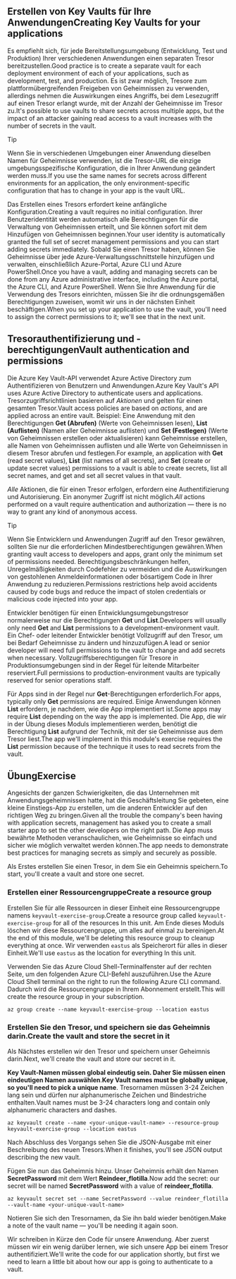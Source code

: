 ## <a name="creating-key-vaults-for-your-applications"></a><span data-ttu-id="e981a-101">Erstellen von Key Vaults für Ihre Anwendungen</span><span class="sxs-lookup"><span data-stu-id="e981a-101">Creating Key Vaults for your applications</span></span>

<span data-ttu-id="e981a-102">Es empfiehlt sich, für jede Bereitstellungsumgebung (Entwicklung, Test und Produktion) Ihrer verschiedenen Anwendungen einen separaten Tresor bereitzustellen.</span><span class="sxs-lookup"><span data-stu-id="e981a-102">Good practice is to create a separate vault for each deployment environment of each of your applications, such as development, test, and production.</span></span> <span data-ttu-id="e981a-103">Es ist zwar möglich, Tresore zum plattformübergreifenden Freigeben von Geheimnissen zu verwenden, allerdings nehmen die Auswirkungen eines Angriffs, bei dem Lesezugriff auf einen Tresor erlangt wurde, mit der Anzahl der Geheimnisse im Tresor zu.</span><span class="sxs-lookup"><span data-stu-id="e981a-103">It's possible to use vaults to share secrets across multiple apps, but the impact of an attacker gaining read access to a vault increases with the number of secrets in the vault.</span></span>

> [!TIP]
> <span data-ttu-id="e981a-104">Wenn Sie in verschiedenen Umgebungen einer Anwendung dieselben Namen für Geheimnisse verwenden, ist die Tresor-URL die einzige umgebungsspezifische Konfiguration, die in Ihrer Anwendung geändert werden muss.</span><span class="sxs-lookup"><span data-stu-id="e981a-104">If you use the same names for secrets across different environments for an application, the only environment-specific configuration that has to change in your app is the vault URL.</span></span>

<span data-ttu-id="e981a-105">Das Erstellen eines Tresors erfordert keine anfängliche Konfiguration.</span><span class="sxs-lookup"><span data-stu-id="e981a-105">Creating a vault requires no initial configuration.</span></span> <span data-ttu-id="e981a-106">Ihrer Benutzeridentität werden automatisch alle Berechtigungen für die Verwaltung von Geheimnissen erteilt, und Sie können sofort mit dem Hinzufügen von Geheimnissen beginnen.</span><span class="sxs-lookup"><span data-stu-id="e981a-106">Your user identity is automatically granted the full set of secret management permissions and you can start adding secrets immediately.</span></span> <span data-ttu-id="e981a-107">Sobald Sie einen Tresor haben, können Sie Geheimnisse über jede Azure-Verwaltungsschnittstelle hinzufügen und verwalten, einschließlich Azure-Portal, Azure CLI und Azure PowerShell.</span><span class="sxs-lookup"><span data-stu-id="e981a-107">Once you have a vault, adding and managing secrets can be done from any Azure administrative interface, including the Azure portal, the Azure CLI, and Azure PowerShell.</span></span> <span data-ttu-id="e981a-108">Wenn Sie Ihre Anwendung für die Verwendung des Tresors einrichten, müssen Sie ihr die ordnungsgemäßen Berechtigungen zuweisen, womit wir uns in der nächsten Einheit beschäftigen.</span><span class="sxs-lookup"><span data-stu-id="e981a-108">When you set up your application to use the vault, you'll need to assign the correct permissions to it; we'll see that in the next unit.</span></span>

## <a name="vault-authentication-and-permissions"></a><span data-ttu-id="e981a-109">Tresorauthentifizierung und -berechtigungen</span><span class="sxs-lookup"><span data-stu-id="e981a-109">Vault authentication and permissions</span></span>

<span data-ttu-id="e981a-110">Die Azure Key Vault-API verwendet Azure Active Directory zum Authentifizieren von Benutzern und Anwendungen.</span><span class="sxs-lookup"><span data-stu-id="e981a-110">Azure Key Vault's API uses Azure Active Directory to authenticate users and applications.</span></span> <span data-ttu-id="e981a-111">Tresorzugriffsrichtlinien basieren auf *Aktionen* und gelten für einen gesamten Tresor.</span><span class="sxs-lookup"><span data-stu-id="e981a-111">Vault access policies are based on *actions*, and are applied across an entire vault.</span></span> <span data-ttu-id="e981a-112">Beispiel: Eine Anwendung mit den Berechtigungen **Get (Abrufen)** (Werte von Geheimnissen lesen), **List (Auflisten)** (Namen aller Geheimnisse auflisten) und **Set (Festlegen)** (Werte von Geheimnissen erstellen oder aktualisieren) kann Geheimnisse erstellen, alle Namen von Geheimnissen auflisten und alle Werte von Geheimnissen in diesem Tresor abrufen und festlegen.</span><span class="sxs-lookup"><span data-stu-id="e981a-112">For example, an application with **Get** (read secret values), **List** (list names of all secrets), and **Set** (create or update secret values) permissions to a vault is able to create secrets, list all secret names, and get and set all secret values in that vault.</span></span>

<span data-ttu-id="e981a-113">*Alle* Aktionen, die für einen Tresor erfolgen, erfordern eine Authentifizierung und Autorisierung. Ein anonymer Zugriff ist nicht möglich.</span><span class="sxs-lookup"><span data-stu-id="e981a-113">*All* actions performed on a vault require authentication and authorization &mdash; there is no way to grant any kind of anonymous access.</span></span>

> [!TIP]
> <span data-ttu-id="e981a-114">Wenn Sie Entwicklern und Anwendungen Zugriff auf den Tresor gewähren, sollten Sie nur die erforderlichen Mindestberechtigungen gewähren.</span><span class="sxs-lookup"><span data-stu-id="e981a-114">When granting vault access to developers and apps, grant only the minimum set of permissions needed.</span></span> <span data-ttu-id="e981a-115">Berechtigungsbeschränkungen helfen, Unregelmäßigkeiten durch Codefehler zu vermeiden und die Auswirkungen von gestohlenen Anmeldeinformationen oder bösartigem Code in Ihrer Anwendung zu reduzieren.</span><span class="sxs-lookup"><span data-stu-id="e981a-115">Permissions restrictions help avoid accidents caused by code bugs and reduce the impact of stolen credentials or malicious code injected into your app.</span></span>

<span data-ttu-id="e981a-116">Entwickler benötigen für einen Entwicklungsumgebungstresor normalerweise nur die Berechtigungen **Get** und **List**.</span><span class="sxs-lookup"><span data-stu-id="e981a-116">Developers will usually only need **Get** and **List** permissions to a development-environment vault.</span></span> <span data-ttu-id="e981a-117">Ein Chef- oder leitender Entwickler benötigt Vollzugriff auf den Tresor, um bei Bedarf Geheimnisse zu ändern und hinzuzufügen.</span><span class="sxs-lookup"><span data-stu-id="e981a-117">A lead or senior developer will need full permissions to the vault to change and add secrets when necessary.</span></span> <span data-ttu-id="e981a-118">Vollzugriffsberechtigungen für Tresore in Produktionsumgebungen sind in der Regel für leitende Mitarbeiter reserviert.</span><span class="sxs-lookup"><span data-stu-id="e981a-118">Full permissions to production-environment vaults are typically reserved for senior operations staff.</span></span>

<span data-ttu-id="e981a-119">Für Apps sind in der Regel nur **Get**-Berechtigungen erforderlich.</span><span class="sxs-lookup"><span data-stu-id="e981a-119">For apps, typically only **Get** permissions are required.</span></span> <span data-ttu-id="e981a-120">Einige Anwendungen können **List** erfordern, je nachdem, wie die App implementiert ist.</span><span class="sxs-lookup"><span data-stu-id="e981a-120">Some apps may require **List** depending on the way the app is implemented.</span></span> <span data-ttu-id="e981a-121">Die App, die wir in der Übung dieses Moduls implementieren werden, benötigt die Berechtigung **List** aufgrund der Technik, mit der sie Geheimnisse aus dem Tresor liest.</span><span class="sxs-lookup"><span data-stu-id="e981a-121">The app we'll implement in this module's exercise requires the **List** permission because of the technique it uses to read secrets from the vault.</span></span>

## <a name="exercise"></a><span data-ttu-id="e981a-122">Übung</span><span class="sxs-lookup"><span data-stu-id="e981a-122">Exercise</span></span>

<span data-ttu-id="e981a-123">Angesichts der ganzen Schwierigkeiten, die das Unternehmen mit Anwendungsgeheimnissen hatte, hat die Geschäftsleitung Sie gebeten, eine kleine Einstiegs-App zu erstellen, um die anderen Entwickler auf den richtigen Weg zu bringen.</span><span class="sxs-lookup"><span data-stu-id="e981a-123">Given all the trouble the company's been having with application secrets, management has asked you to create a small starter app to set the other developers on the right path.</span></span> <span data-ttu-id="e981a-124">Die App muss bewährte Methoden veranschaulichen, wie Geheimnisse so einfach und sicher wie möglich verwaltet werden können.</span><span class="sxs-lookup"><span data-stu-id="e981a-124">The app needs to demonstrate best practices for managing secrets as simply and securely as possible.</span></span>

<span data-ttu-id="e981a-125">Als Erstes erstellen Sie einen Tresor, in dem Sie ein Geheimnis speichern.</span><span class="sxs-lookup"><span data-stu-id="e981a-125">To start, you'll create a vault and store one secret.</span></span>

### <a name="create-a-resource-group"></a><span data-ttu-id="e981a-126">Erstellen einer Ressourcengruppe</span><span class="sxs-lookup"><span data-stu-id="e981a-126">Create a resource group</span></span>

<span data-ttu-id="e981a-127">Erstellen Sie für alle Ressourcen in dieser Einheit eine Ressourcengruppe namens `keyvault-exercise-group`.</span><span class="sxs-lookup"><span data-stu-id="e981a-127">Create a resource group called `keyvault-exercise-group` for all of the resources In this unit.</span></span> <span data-ttu-id="e981a-128">Am Ende dieses Moduls löschen wir diese Ressourcengruppe, um alles auf einmal zu bereinigen.</span><span class="sxs-lookup"><span data-stu-id="e981a-128">At the end of this module, we'll be deleting this resource group to cleanup everything at once.</span></span> <span data-ttu-id="e981a-129">Wir verwenden `eastus` als Speicherort für alles in dieser Einheit.</span><span class="sxs-lookup"><span data-stu-id="e981a-129">We'll use `eastus` as the location for everything In this unit.</span></span>

<span data-ttu-id="e981a-130">Verwenden Sie das Azure Cloud Shell-Terminalfenster auf der rechten Seite, um den folgenden Azure CLI-Befehl auszuführen.</span><span class="sxs-lookup"><span data-stu-id="e981a-130">Use the Azure Cloud Shell terminal on the right to run the following Azure CLI command.</span></span> <span data-ttu-id="e981a-131">Dadurch wird die Ressourcengruppe in Ihrem Abonnement erstellt.</span><span class="sxs-lookup"><span data-stu-id="e981a-131">This will create the resource group in your subscription.</span></span>

```azurecli
az group create --name keyvault-exercise-group --location eastus
```

### <a name="create-the-vault-and-store-the-secret-in-it"></a><span data-ttu-id="e981a-132">Erstellen Sie den Tresor, und speichern sie das Geheimnis darin.</span><span class="sxs-lookup"><span data-stu-id="e981a-132">Create the vault and store the secret in it</span></span>

<span data-ttu-id="e981a-133">Als Nächstes erstellen wir den Tresor und speichern unser Geheimnis darin.</span><span class="sxs-lookup"><span data-stu-id="e981a-133">Next, we'll create the vault and store our secret in it.</span></span>

<span data-ttu-id="e981a-134">**Key Vault-Namen müssen global eindeutig sein. Daher Sie müssen einen eindeutigen Namen auswählen**.</span><span class="sxs-lookup"><span data-stu-id="e981a-134">**Key Vault names must be globally unique, so you'll need to pick a unique name**.</span></span> <span data-ttu-id="e981a-135">Tresornamen müssen 3-24 Zeichen lang sein und dürfen nur alphanumerische Zeichen und Bindestriche enthalten.</span><span class="sxs-lookup"><span data-stu-id="e981a-135">Vault names must be 3-24 characters long and contain only alphanumeric characters and dashes.</span></span>

```azurecli
az keyvault create --name <your-unique-vault-name> --resource-group keyvault-exercise-group --location eastus
```

<span data-ttu-id="e981a-136">Nach Abschluss des Vorgangs sehen Sie die JSON-Ausgabe mit einer Beschreibung des neuen Tresors.</span><span class="sxs-lookup"><span data-stu-id="e981a-136">When it finishes, you'll see JSON output describing the new vault.</span></span>

<span data-ttu-id="e981a-137">Fügen Sie nun das Geheimnis hinzu. Unser Geheimnis erhält den Namen **SecretPassword** mit dem Wert **Reindeer_flotilla**.</span><span class="sxs-lookup"><span data-stu-id="e981a-137">Now add the secret: our secret will be named **SecretPassword** with a value of **reindeer_flotilla**.</span></span>

```azurecli
az keyvault secret set --name SecretPassword --value reindeer_flotilla --vault-name <your-unique-vault-name>
```

<span data-ttu-id="e981a-138">Notieren Sie sich den Tresornamen, da Sie ihn bald wieder benötigen.</span><span class="sxs-lookup"><span data-stu-id="e981a-138">Make a note of the vault name &mdash; you'll be needing it again soon.</span></span>

<span data-ttu-id="e981a-139">Wir schreiben in Kürze den Code für unsere Anwendung. Aber zuerst müssen wir ein wenig darüber lernen, wie sich unsere App bei einem Tresor authentifiziert.</span><span class="sxs-lookup"><span data-stu-id="e981a-139">We'll write the code for our application shortly, but first we need to learn a little bit about how our app is going to authenticate to a vault.</span></span>